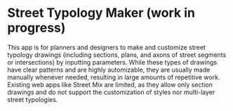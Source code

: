 # Street Typology Maker (work in progress)

This app is for planners and designers to make and customize street typology drawings (including sections, plans, and axons of street segments or intersections) by inputting parameters. While these types of drawings have clear patterns and are highly automizable, they are usually made manually whenever needed, resulting in large amounts of repetitive work. Existing web apps like Street Mix are limited, as they allow only section drawings and do not support the customization of styles nor multi-layer street typologies.
